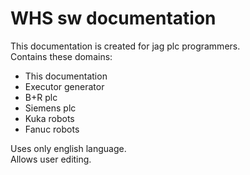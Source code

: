 # WHS sw documentation
This documentation is created for jag plc programmers.  
Contains these domains:  
*  This documentation
*  Executor generator
*  B+R plc
*  Siemens plc
*  Kuka robots
*  Fanuc robots
  

Uses only english language.  
Allows user editing.



